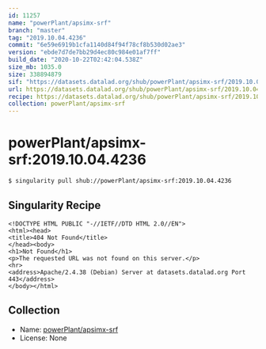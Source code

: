 ```yaml
---
id: 11257
name: "powerPlant/apsimx-srf"
branch: "master"
tag: "2019.10.04.4236"
commit: "6e59e6919b1cfa1140d84f94f78cf8b530d02ae3"
version: "ebde7d7de7bb29d4ec80c984e01af7ff"
build_date: "2020-10-22T02:42:04.538Z"
size_mb: 1035.0
size: 338894879
sif: "https://datasets.datalad.org/shub/powerPlant/apsimx-srf/2019.10.04.4236/2020-10-22-6e59e691-ebde7d7d/ebde7d7de7bb29d4ec80c984e01af7ff.sif"
url: https://datasets.datalad.org/shub/powerPlant/apsimx-srf/2019.10.04.4236/2020-10-22-6e59e691-ebde7d7d/
recipe: https://datasets.datalad.org/shub/powerPlant/apsimx-srf/2019.10.04.4236/2020-10-22-6e59e691-ebde7d7d/Singularity
collection: powerPlant/apsimx-srf
---
```


# powerPlant/apsimx-srf:2019.10.04.4236

```bash
$ singularity pull shub://powerPlant/apsimx-srf:2019.10.04.4236
```

## Singularity Recipe

```singularity
<!DOCTYPE HTML PUBLIC "-//IETF//DTD HTML 2.0//EN">
<html><head>
<title>404 Not Found</title>
</head><body>
<h1>Not Found</h1>
<p>The requested URL was not found on this server.</p>
<hr>
<address>Apache/2.4.38 (Debian) Server at datasets.datalad.org Port 443</address>
</body></html>
```

## Collection

 - Name: [powerPlant/apsimx-srf](https://github.com/powerPlant/apsimx-srf)
 - License: None

